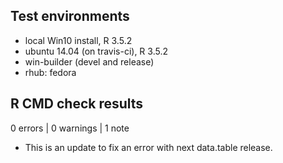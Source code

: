 ## Test environments
* local Win10 install, R 3.5.2
* ubuntu 14.04 (on travis-ci), R 3.5.2
* win-builder (devel and release)
* rhub: fedora

## R CMD check results

0 errors | 0 warnings | 1 note

* This is an update to fix an error with next data.table release.
